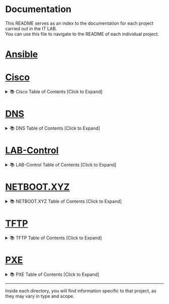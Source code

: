 # Documentation

This README serves as an index to the documentation for each project carried out in the IT LAB.  
You can use this file to navigate to the README of each individual project.
# [Ansible](https://github.com/IT-LAB-UAI/Ansible)

# [Cisco](https://github.com/IT-LAB-UAI/Documentation/blob/main/Cisco/README.md)
<details>
<summary>📚 Cisco Table of Contents [Click to Expand]</summary>

### 📚 Cisco Router Configuration – Table of Contents
- [🔄 Resetting the Cisco 2901 Router to Factory Defaults](https://github.com/IT-LAB-UAI/Documentation/blob/main/Cisco/Router%202901%20/README.md#-resetting-the-cisco-2901-router-to-factory-defaults)
  - [🔧 Steps to Erase the Current Configuration](https://github.com/IT-LAB-UAI/Documentation/blob/main/Cisco/Router2901/README.md#-steps-to-erase-the-current-configuration)
- [⏩ Skipping Initial Configuration Dialog](https://github.com/IT-LAB-UAI/Documentation/blob/main/Cisco/Router%202901/README.md#-skipping-initial-configuration-dialog)
- [📡 Disabling Automatic TFTP Configuration Fetch](https://github.com/IT-LAB-UAI/Documentation/blob/main/Cisco/Router%202901%20/README.md#-disabling-automatic-tftp-configuration-fetch)
  - [🛑 Disable TFTP Configuration Fetch](https://github.com/IT-LAB-UAI/Documentation/blob/main/Cisco/Router%202901%20/README.md#-disable-tftp-configuration-fetch)
- [🧩 Lab VLAN Setup](https://github.com/IT-LAB-UAI/Documentation/blob/main/Cisco/Router%202901%20/README.md#-lab-vlan-setup)
- [📝 Defining VLANs and DHCP Pools](https://github.com/IT-LAB-UAI/Documentation/blob/main/Cisco/README.md#-defining-vlans-and-dhcp-pools)
  - [📋 General VLAN DHCP Configuration Format](https://github.com/IT-LAB-UAI/Documentation/blob/main/Cisco/README.md#-general-vlan-dhcp-configuration-format)
  - [💡 Example - Server VLAN](https://github.com/IT-LAB-UAI/Documentation/blob/main/Cisco/README.md#-example---server-vlan)
  - [📦 DHCP Pool Configuration for All VLANs](https://github.com/IT-LAB-UAI/Documentation/blob/main/Cisco/README.md#-dhcp-pool-configuration-for-all-vlans)
- [🔌 Configuring Interfaces: External (DHCP) and Internal (Trunk)](https://github.com/IT-LAB-UAI/Documentation/blob/main/Cisco/README.md#-configuring-interfaces-external-dhcp-and-internal-trunk)
  - [🌐 External Interface (`GigabitEthernet0/0`)](https://github.com/IT-LAB-UAI/Documentation/blob/main/Cisco/README.md#-external-interface-gigabitethernet00)
  - [🖧 Internal Trunk Interface (`GigabitEthernet0/1`)](https://github.com/IT-LAB-UAI/Documentation/blob/main/Cisco/README.md#-internal-trunk-interface-gigabitethernet01)
- [🧱 Configuring Subinterfaces for Each VLAN](https://github.com/IT-LAB-UAI/Documentation/blob/main/Cisco/README.md#-configuring-subinterfaces-for-each-vlan)
  - [❓ Why Do We Use 802.1Q Encapsulation?](https://github.com/IT-LAB-UAI/Documentation/blob/main/Cisco/README.md#-why-do-we-use-8021q-encapsulation)
  - [📐 Subinterface Configuration Template](https://github.com/IT-LAB-UAI/Documentation/blob/main/Cisco/README.md#-subinterface-configuration-template)
  - [🧪 Example - VLAN 1 (Management)](https://github.com/IT-LAB-UAI/Documentation/blob/main/Cisco/README.md#-example---vlan-1-management)
  - [🧬 Subinterface Configuration for All VLANs](https://github.com/IT-LAB-UAI/Documentation/blob/main/Cisco/README.md#-subinterface-configuration-for-all-vlans)

### 📚 Cisco Switch Configuration – Table of Contents

</details>

# [DNS](https://github.com/IT-LAB-UAI/Documentation/blob/main/DNS/README.md)
<details>
<summary>📚 DNS Table of Contents [Click to Expand]</summary>

### 📚 DNS Configuration – Table of Contents
- [🧰 Prerequisites](https://github.com/IT-LAB-UAI/Documentation/blob/main/DNS/README.md#-prerequisites)
- [📦 Installation](https://github.com/IT-LAB-UAI/Documentation/blob/main/DNS/README.md#-installation)
- [🔍 Verifying the Installation](https://github.com/IT-LAB-UAI/Documentation/blob/main/DNS/README.md#-verifying-the-installation)
- [📖 DNS Configuration Overview](https://github.com/IT-LAB-UAI/Documentation/blob/main/DNS/README.md#-dns-configuration-overview)
  - [🧮 Server-Side Configuration](https://github.com/IT-LAB-UAI/Documentation/blob/main/DNS/README.md#-server-side-configuration)
  - [📡 Router-Side Configuration](https://github.com/IT-LAB-UAI/Documentation/blob/main/DNS/README.md#-router-side-configuration)
- [🧑‍💻 Step 1: Configuring the DNS Service on the Host Machine](https://github.com/IT-LAB-UAI/Documentation/blob/main/DNS/README.md#-step-1-configuring-the-dns-service-on-the-host-machine)
  - [🔌 1. Set the Listening Interface](https://github.com/IT-LAB-UAI/Documentation/blob/main/DNS/README.md#-1-set-the-listening-interface)
  - [🎯 2. Restrict Listening Addresses](https://github.com/IT-LAB-UAI/Documentation/blob/main/DNS/README.md#-2-restrict-listening-addresses)
  - [🪵 3. Enable Logging for Debugging](https://github.com/IT-LAB-UAI/Documentation/blob/main/DNS/README.md#-3-enable-logging-for-debugging)
  - [✅ 4. Apply the Configuration](https://github.com/IT-LAB-UAI/Documentation/blob/main/DNS/README.md#-4-apply-the-configuration)
- [🔧 Step 2: Configuring the Router to Use the DNS Server](https://github.com/IT-LAB-UAI/Documentation/blob/main/DNS/README.md#-step-2-configuring-the-router-to-use-the-dns-server)
  - [🔗 1. Connect to the Cisco Router](https://github.com/IT-LAB-UAI/Documentation/blob/main/DNS/README.md#-1-connect-to-the-cisco-router)
  - [🔐 2. Enter Privileged EXEC Mode](https://github.com/IT-LAB-UAI/Documentation/blob/main/DNS/README.md#-2-enter-privileged-exec-mode)
  - [🔧 3. Enter Global Configuration Mode](https://github.com/IT-LAB-UAI/Documentation/blob/main/DNS/README.md#-3-enter-global-configuration-mode)
  - [📂 4. Modify the DHCP Pool](https://github.com/IT-LAB-UAI/Documentation/blob/main/DNS/README.md#-4-modify-the-dhcp-pool)
  - [🌐 5. Set the DNS Server for the DHCP Pool](https://github.com/IT-LAB-UAI/Documentation/blob/main/DNS/README.md#-5-set-the-dns-server-for-the-dhcp-pool)
  - [💾 6. Save and Exit](https://github.com/IT-LAB-UAI/Documentation/blob/main/DNS/README.md#-6-save-and-exit)
- [📝 Adding DNS Entries](https://github.com/IT-LAB-UAI/Documentation/blob/main/DNS/README.md#-adding-dns-entries)

</details>


# [LAB-Control](https://github.com/IT-LAB-UAI/LAB-Control/blob/develop/README.md)
<details>
<summary>📚 LAB-Control Table of Contents [Click to Expand]</summary>

### Table of Contents

- [🧰 Configuration and Deployment](https://github.com/IT-LAB-UAI/LAB-Control/blob/develop/README.md#-configuration-and-deployment)
  - [🧪 1. Config `.env` File (Testing/Development)](https://github.com/IT-LAB-UAI/LAB-Control/blob/develop/README.md#-1-config-env-file-located-in-the-config-directory-for-testingdevelop)
  - [🌍 2. Root `.env` File (Docker Compose)](https://github.com/IT-LAB-UAI/LAB-Control/blob/develop/README.md#-2-root-env-file-located-in-the-root-directory-of-the-project)
- [📦 Project Structure](https://github.com/IT-LAB-UAI/LAB-Control/blob/develop/README.md#-project-structure)
- [📁 Project Structure (Definition)](https://github.com/IT-LAB-UAI/LAB-Control/blob/develop/README.md#-project-structure-definition)


</details>

# [NETBOOT.XYZ](https://github.com/IT-LAB-UAI/Documentation/blob/main/Netboot.xyz/README.md)
<details>
<summary>📚 NETBOOT.XYZ Table of Contents [Click to Expand]</summary>
  
### Table of Contents
- [🧰 Install and Setup](https://github.com/IT-LAB-UAI/Documentation/blob/main/Netboot.xyz/README.md#-install-and-setup)
- [🐳 Docker Compose Setup](https://github.com/IT-LAB-UAI/Documentation/blob/main/Netboot.xyz/README.md#-docker-compose-setup)
- [📝 Docker Compose File](https://github.com/IT-LAB-UAI/Documentation/blob/main/Netboot.xyz/README.md#-docker-compose-file)
- [🚀 Deploy the Application](https://github.com/IT-LAB-UAI/Documentation/blob/main/Netboot.xyz/README.md#-deploy-the-application)
- [🌐 Accessing the Web Interface and PXE Boot File](https://github.com/IT-LAB-UAI/Documentation/blob/main/Netboot.xyz/README.md#-accessing-the-web-interface-and-pxe-boot-file)
  - [📥 Downloading the Default PXE Boot File](https://github.com/IT-LAB-UAI/Documentation/blob/main/Netboot.xyz/README.md#-downloading-the-default-pxe-boot-file)
- [📚 PXE Boot Project](https://github.com/IT-LAB-UAI/Documentation/blob/main/Netboot.xyz/README.md#-pxe-boot-project)


</details>

# [TFTP](https://github.com/IT-LAB-UAI/Documentation/blob/main/TFTP/README.md)
<details>
<summary> 📚 TFTP Table of Contents [Click to Expand]</summary>

### Table of Contents

- [🧰 Installation and Setup](https://github.com/IT-LAB-UAI/Documentation/blob/main/TFTP/README.md#-installation-and-setup)
  - [🔄 1. Update the System](https://github.com/IT-LAB-UAI/Documentation/blob/main/TFTP/README.md#1-update-the-system)
  - [📦 2. Install the TFTP Server Package](https://github.com/IT-LAB-UAI/Documentation/blob/main/TFTP/README.md#2-install-the-tftp-server-package)
  - [📡 3. Check the TFTP Service Status](https://github.com/IT-LAB-UAI/Documentation/blob/main/TFTP/README.md#3-check-the-tftp-service-status)
  - [🛠️ 4. Configure the TFTP Server](https://github.com/IT-LAB-UAI/Documentation/blob/main/TFTP/README.md#4-configure-the-tftp-server)
  - [✅ 5. Restart the Service and Verify](https://github.com/IT-LAB-UAI/Documentation/blob/main/TFTP/README.md#5-restart-the-service-and-verify)
- [📁 What Goes in the TFTP Directory?](https://github.com/IT-LAB-UAI/Documentation/blob/main/TFTP/README.md#-what-goes-in-the-tftp-directory)
- [📚 PXE Boot Project](https://github.com/IT-LAB-UAI/Documentation/blob/main/TFTP/README.md#--pxe-boot-project)

</details>



# [PXE](https://github.com/IT-LAB-UAI/Documentation/blob/main/PXE/README.md)
<details>
<summary>📚 PXE Table of Contents [Click to Expand]</summary>
  
### 📚 PXE Boot System Documentation – Table of Contents
- [🧩 PXE Boot System](https://github.com/IT-LAB-UAI/Documentation/blob/main/PXE/README.md#-pxe-boot-system)
- [🧱 Prerequisites](https://github.com/IT-LAB-UAI/Documentation/blob/main/PXE/README.md#-prerequisites)
- [📝 What This Guide Covers](https://github.com/IT-LAB-UAI/Documentation/blob/main/PXE/README.md#-what-this-guide-covers)
- [🖥️ System Architecture](https://github.com/IT-LAB-UAI/Documentation/blob/main/PXE/README.md#️-system-architecture)
- [🔄 System Workflow](https://github.com/IT-LAB-UAI/Documentation/blob/main/PXE/README.md#-system-workflow)
- [🧭 PXE Bootfile Configuration on the Server](https://github.com/IT-LAB-UAI/Documentation/blob/main/PXE/README.md#-walkthrough-pxe-bootfile-configuration-on-the-server)
  - [📌 1. Define Your PXE Bootfile](https://github.com/IT-LAB-UAI/Documentation/blob/main/PXE/README.md#-1-define-your-pxe-bootfile)
  - [📂 2. Choose a Directory for Your PXE Files](https://github.com/IT-LAB-UAI/Documentation/blob/main/PXE/README.md#-2-choose-a-directory-for-your-pxe-files)
  - [⚙️ 3. Update the TFTP Server Configuration](https://github.com/IT-LAB-UAI/Documentation/blob/main/PXE/README.md#-3-update-the-tftp-server-configuration)
  - [🔄 4. Restart the TFTP Service](https://github.com/IT-LAB-UAI/Documentation/blob/main/PXE/README.md#-4-restart-the-tftp-service)
  - [✅ 5. Verify TFTP Service Is Running Correctly](https://github.com/IT-LAB-UAI/Documentation/blob/main/PXE/README.md#-5-verify-tftp-service-is-running-correctly)
- [📝 Configuring Unattended Installation via `preseed.cfg`](https://github.com/IT-LAB-UAI/Documentation/blob/main/PXE/README.md#-configuring-unattended-installation-via-preseedcfg)
- [🌐 Exposing the `preseed.cfg` File to the Network](https://github.com/IT-LAB-UAI/Documentation/blob/main/PXE/README.md#-exposing-the-preseedcfg-file-to-the-network)
- [🔧 Finalizing the Server-Side: What's Next?](https://github.com/IT-LAB-UAI/Documentation/blob/main/PXE/README.md#-finalizing-the-server-side-whats-next)
- [📡 Configure the Cisco Router](https://github.com/IT-LAB-UAI/Documentation/blob/main/PXE/README.md#-configure-the-cisco-router)
  - [⚙️ Cisco Router Configuration](https://github.com/IT-LAB-UAI/Documentation/blob/main/PXE/README.md#️-cisco-router-configuration)
- [🖥️ Final Step: Host Machine Configuration](https://github.com/IT-LAB-UAI/Documentation/blob/main/PXE/README.md#️-final-step-host-machine-configuration)
  - [⚙️ BIOS/UEFI Settings](https://github.com/IT-LAB-UAI/Documentation/blob/main/PXE/README.md#️-biosuefi-settings)
  - [⌨️ Booting into PXE](https://github.com/IT-LAB-UAI/Documentation/blob/main/PXE/README.md#️-booting-into-pxe)
  - [📥 Installing Debian via Preseed](https://github.com/IT-LAB-UAI/Documentation/blob/main/PXE/README.md#-installing-debian-via-preseed)

</details>

---

Inside each directory, you will find information specific to that project, as they may vary in type and scope.
